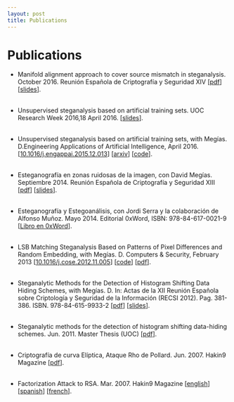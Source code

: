 ```yaml
---
layout: post
title: Publications
---
```


# Publications

- Manifold alignment approach to cover source mismatch in steganalysis. October 2016. 
Reunión Española de Criptografía y Seguridad XIV
[[pdf](http://daniellerch.me/doc/dlerch2016ma.pdf)]
[[slides](http://daniellerch.me/doc/dlerch2016ma_slides.pdf)].
<br><br>

- Unsupervised steganalysis based on artificial training sets. UOC Research Week 2016,18 April 2016.
[[slides](http://daniellerch.me/doc/dlerch_UOCRW2016_showcase.pdf)].
<br><br>

- Unsupervised steganalysis based on artificial training sets, with Megías. D.Engineering Applications of Artificial Intelligence, April 2016.
[[10.1016/j.engappai.2015.12.013](http://www.sciencedirect.com/science/article/pii/S0952197616000026)]
[[arxiv](https://arxiv.org/abs/1703.00796)]
[[code](https://github.com/daniellerch/stego/tree/master/ATS)].
<br><br>

- Esteganografía en zonas ruidosas de la imagen, con David Megías. Septiembre 2014. 
Reunión Española de Criptografía y Seguridad XIII
[[pdf](http://m.web.ua.es/es/recsi2014/documentos/papers/esteganografia-en-zonas-ruidosas-de-la-imagen.pdf)]
[[slides](http://daniellerch.me/doc/dlerchRECSI2014_slides.pdf)].
<br><br>

- Esteganografía y Estegoanálisis, con Jordi Serra y la colaboración de Alfonso Muñoz. 
Mayo 2014. Editorial 0xWord, ISBN: 978-84-617-0021-9
[[Libro en 0xWord](http://0xword.com/es/libros/64-esteganografia-y-estegoanalisis.html)].
<br><br>

- LSB Matching Steganalysis Based on Patterns of Pixel Differences and Random Embedding, with Megías. 
D. Computers &amp; Security, February 2013
[[10.1016/j.cose.2012.11.005](http://dx.doi.org/10.1016/j.cose.2012.11.005)]
[[code](http://www.daniellerch.me/snippets/stego/ppd_cose.c)]
[[pdf](http://openaccess.uoc.edu/webapps/o2/bitstream/10609/40841/1/Patterns_O2.pdf)].
<br><br>

- Steganalytic Methods for the Detection of Histogram Shifting Data Hiding Schemes, with Megías. 
D. In: Actas de la XII Reunión Española sobre Criptología y Seguridad de la Información (RECSI 2012). 
Pag. 381-386. ISBN. 978-84-615-9933-2
[[pdf](http://www.daniellerch.me/doc/dlerch2012hs.pdf)]
[[slides](http://www.daniellerch.me/doc/dlerch2012hs_press.pdf)].
<br><br>

- Steganalytic methods for the detection of histogram shifting data-hiding schemes. 
Jun. 2011. Master Thesis (UOC)
[[pdf](http://hdl.handle.net/10609/8159)]. 
<br><br>

- Criptografía de curva Elíptica, Ataque Rho de Pollard. Jun. 2007. Hakin9 Magazine 
[[pdf](http://www.daniellerch.me/doc/elipt-es.pdf)]. 
<br><br>

- Factorization Attack to RSA. Mar. 2007. Hakin9 Magazine
[[english](http://www.daniellerch.me/doc/rsa-en.pdf)]
[[spanish](http://www.daniellerch.me/doc/rsa-es.pdf)]
[[french](http://www.daniellerch.me/doc/rsa-fr.pdf)].
<br>
